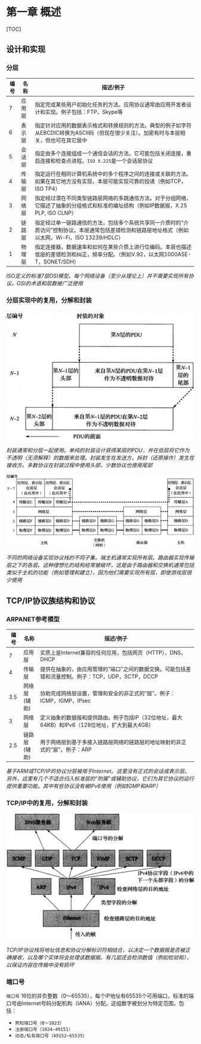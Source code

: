 # 第一章 概述

[TOC]



## 设计和实现

### 分层

| 编号 | 名称   | 描述/例子                                                    |
| ---- | ------ | ------------------------------------------------------------ |
| 7    | 应用层 | 指定完成某些用户初始化任务的方法。应用协议通常由应用开发者设计和实现。例子包括：FTP，Skype等 |
| 6    | 表示层 | 指定针对应用的数据表示格式和转换规则的方法。典型的例子如字符从EBCDIC转换为ASCII码（但现在很少关注）。加密有时与本层相关，但也可在其它层中 |
| 5    | 会话层 | 指定由多个连接组成一个通信会话的方法。它可能包括关闭连接，重启连接和检查点进程。`ISO X.225`是一个会话层协议 |
| 4    | 传输层 | 指定运行在相同计算机系统中的多个程序之间的连接或关联的方法。如果在其它地方没有实现，本层可能实现可靠的投递（例如TCP，ISO TP4） |
| 3    | 网络层 | 指定经过潜在不同类型链路层网络的多跳通信方法。对于分组网络，它描述了抽象的分组格式和标准的编址结构（例如IP数据报，X.25 PLP, ISO CLNP） |
| 2    | 链路层 | 指定经过单一链路通信的方法，包括多个系统共享同一介质时的“介质访问”控制协议。本层通常包括差错检测和链路层地址格式（例如以太网，Wi-Fi，ISO 13239/HDLC） |
| 1    | 物理层 | 指定连接器，数据速率和如何在某些介质上进行位编码。本层也描述低层的差错检测和纠正，频率分配。（例如V.92，以太网1000ASE-T，SONET/SDH） |

*ISO定义的标准7层OSI模型。每个网络设备（至少从理论上）并不需要实现所有协议。OSI的术语和层数被广泛使用*

### 分层实现中的复用，分解和封装

![1_3](res/1_3.png)

*封装通常和分层一起使用。单纯的封装设计获得某层的PDU，并在低层将它作为不透明（无须解释）的数据来处理。封装发生在发送方，拆封（还原操作）发生在接收方。多数协议在封装过程中使用头部，少数协议也使用尾部*

![1_4](res/1_4.png)

*不同的网络设备实现协议栈的不同子集。端主机通常实现所有层。路由器实现传输层之下的各层。这种理想化的结构经常被破坏，这是由于路由器和交换机通常包括类似于主机的功能（例如管理和建立），因为他们需要实现所有层，即使游戏层很少使用*



## TCP/IP协议族结构和协议

### ARPANET参考模型

| 编号 | 名称             | 描述/例子                                                    |
| ---- | ---------------- | ------------------------------------------------------------ |
| 7    | 应用层           | 实质上是Internet兼容的任何应用，包括网页（HTTP），DNS，DHCP  |
| 4    | 传输层           | 提供在抽象的，由应用管理的“端口”之间的数据交换。可能包括差错和流量控制。例子：TCP，UDP，SCTP，DCCP |
| 3.5  | 网络层<br>(辅助) | 协助完成网络层设置，管理和安全的非正式的“层”。例子：ICMP，IGMP，IPsec |
| 3    | 网络层           | 定义抽象的数据报和提供路由。例子包括IP（32位地址，最大64KB）和IPv6（128位地址，扩大到最大4GB） |
| 2.5  | 链路层<br>(辅助) | 用于网络层到基于多接入链路层网络的链路层的地址映射的非正式的“层”。例子：ARP |

*基于ARM或TCP/IP的协议分层被用于Internet。这里没有正式的会话或表示层。另外，这里有几个不适合归入标准层的“附属”或辅助协议，它们为其它协议的运行提供重要功能。其中有些协议没有被IPv6使用（例如IGMP和ARP）*

### TCP/IP中的复用，分解和封装

![1_6](res/1_6.png)

*TCP/IP协议栈将地址信息和协议分解标识符相结合，以决定一个数据报是否被正确接收，以及哪个实体将会处理该数据报。有几层还会检测数值（例如检验和），以保证内容在传输中没有损坏*

### 端口号

`端口号` 16位的非负整数（0～65535），每个IP地址有65535个可用端口，标准的端口号由Internet号码分配机构（IANA）分配。这组数字被划分为特定范围，包括：

- `熟知端口号（0～1023）`
- `注册端口号（1024~49151）`
- `动态/私有端口号（49152~65535）`





